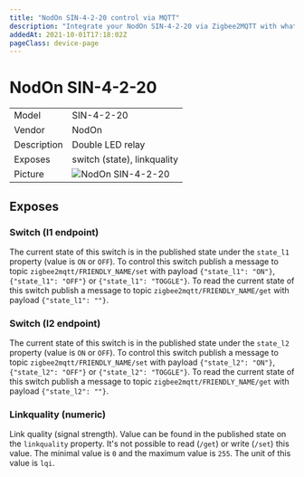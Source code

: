 ```yaml
---
title: "NodOn SIN-4-2-20 control via MQTT"
description: "Integrate your NodOn SIN-4-2-20 via Zigbee2MQTT with whatever smart home infrastructure you are using without the vendors bridge or gateway."
addedAt: 2021-10-01T17:18:02Z
pageClass: device-page
---
```


<!-- !!!! -->
<!-- ATTENTION: This file is auto-generated through docgen! -->
<!-- You can only edit the "Notes"-Section between the two comment lines "Notes BEGIN" and "Notes END". -->
<!-- Do not use h1 or h2 heading within "## Notes"-Section. -->
<!-- !!!! -->

# NodOn SIN-4-2-20

|     |     |
|-----|-----|
| Model | SIN-4-2-20  |
| Vendor  | NodOn  |
| Description | Double LED relay |
| Exposes | switch (state), linkquality |
| Picture | ![NodOn SIN-4-2-20](https://www.zigbee2mqtt.io/images/devices/SIN-4-2-20.jpg) |


<!-- Notes BEGIN: You can edit here. Add "## Notes" headline if not already present. -->


<!-- Notes END: Do not edit below this line -->


## Exposes

### Switch (l1 endpoint)
The current state of this switch is in the published state under the `state_l1` property (value is `ON` or `OFF`).
To control this switch publish a message to topic `zigbee2mqtt/FRIENDLY_NAME/set` with payload `{"state_l1": "ON"}`, `{"state_l1": "OFF"}` or `{"state_l1": "TOGGLE"}`.
To read the current state of this switch publish a message to topic `zigbee2mqtt/FRIENDLY_NAME/get` with payload `{"state_l1": ""}`.

### Switch (l2 endpoint)
The current state of this switch is in the published state under the `state_l2` property (value is `ON` or `OFF`).
To control this switch publish a message to topic `zigbee2mqtt/FRIENDLY_NAME/set` with payload `{"state_l2": "ON"}`, `{"state_l2": "OFF"}` or `{"state_l2": "TOGGLE"}`.
To read the current state of this switch publish a message to topic `zigbee2mqtt/FRIENDLY_NAME/get` with payload `{"state_l2": ""}`.

### Linkquality (numeric)
Link quality (signal strength).
Value can be found in the published state on the `linkquality` property.
It's not possible to read (`/get`) or write (`/set`) this value.
The minimal value is `0` and the maximum value is `255`.
The unit of this value is `lqi`.

